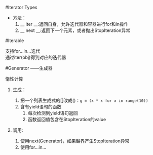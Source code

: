 #Iterator Types

- 方法：
    1. __ iter __:返回自身，允许迭代器和容器进行for和in操作
    2. __ next __:返回下一个元素，或者抛出StopIteration异常

#Iterable

支持for...in...迭代<br/>
通过iter(obj)得到对应的迭代器

#Generator ——生成器

惰性计算

1. 生成：
    1. 把一个列表生成式的[]改成()：`g = (x * x for x in range(10))`
    2. 含有yield语句的函数
        1. 每次检测到yield语句返回
        2. 函数返回值包含在StopIteration的value

2. 调用:
    1. 使用next(Generator)，如果越界产生StopIteration异常
    2. 使用for...in...
